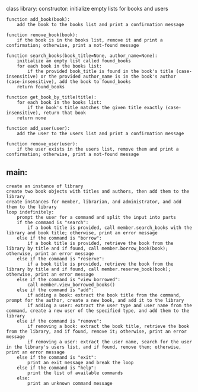 class library:
    constructor:
        initialize empty lists for books and users

    function add_book(book):
        add the book to the books list and print a confirmation message

    function remove_book(book):
        if the book is in the books list, remove it and print a confirmation; otherwise, print a not-found message

    function search_books(book_title=None, author_name=None):
        initialize an empty list called found_books
        for each book in the books list:
            if the provided book_title is found in the book's title (case-insensitive) or the provided author_name is in the book's author (case-insensitive), add the book to found_books
        return found_books

    function get_book_by_title(title):
        for each book in the books list:
            if the book's title matches the given title exactly (case-insensitive), return that book
        return none

    function add_user(user):
        add the user to the users list and print a confirmation message

    function remove_user(user):
        if the user exists in the users list, remove them and print a confirmation; otherwise, print a not-found message

## main:
    create an instance of library
    create two book objects with titles and authors, then add them to the library
    create instances for member, librarian, and administrator, and add them to the library
    loop indefinitely:
        prompt the user for a command and split the input into parts
        if the command is "search":
            if a book title is provided, call member.search_books with the library and book title; otherwise, print an error message
        else if the command is "borrow":
            if a book title is provided, retrieve the book from the library by title and if found, call member.borrow_book(book); otherwise, print an error message
        else if the command is "reserve":
            if a book title is provided, retrieve the book from the library by title and if found, call member.reserve_book(book); otherwise, print an error message
        else if the command is "view borrowed":
            call member.view_borrowed_books()
        else if the command is "add":
            if adding a book: extract the book title from the command, prompt for the author, create a new book, and add it to the library
            if adding a user: extract the user type and user name from the command, create a new user of the specified type, and add them to the library
        else if the command is "remove":
            if removing a book: extract the book title, retrieve the book from the library, and if found, remove it; otherwise, print an error message
            if removing a user: extract the user name, search for the user in the library's users list, and if found, remove them; otherwise, print an error message
        else if the command is "exit":
            print an exit message and break the loop
        else if the command is "help":
            print the list of available commands
        else:
            print an unknown command message
